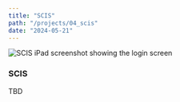 ```yaml
---
title: "SCIS"
path: "/projects/04_scis"
date: "2024-05-21"
---
```


<imgwrapper style="{ background-color: #9d8978; }">
  <img src="/projects/scis.jpg" alt="SCIS iPad screenshot showing the login screen">
</imgwrapper>

### SCIS

TBD
